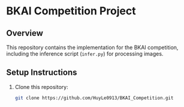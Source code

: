 # BKAI Competition Project

## Overview
This repository contains the implementation for the BKAI competition, including the inference script (`infer.py`) for processing images.

## Setup Instructions
1. Clone this repository:
   ```bash
   git clone https://github.com/HuyLe0913/BKAI_Competition.git
